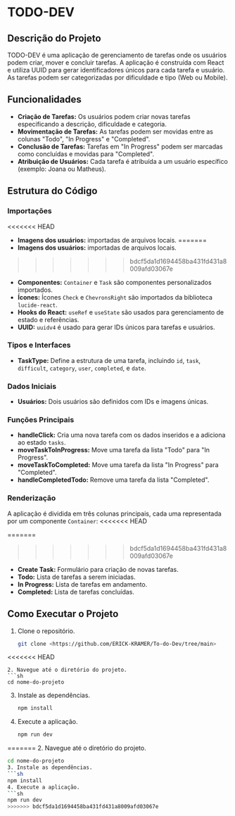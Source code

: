 # TODO-DEV

## Descrição do Projeto

TODO-DEV é uma aplicação de gerenciamento de tarefas onde os usuários podem criar, mover e concluir tarefas. A aplicação é construída com React e utiliza UUID para gerar identificadores únicos para cada tarefa e usuário. As tarefas podem ser categorizadas por dificuldade e tipo (Web ou Mobile).

## Funcionalidades

- **Criação de Tarefas:** Os usuários podem criar novas tarefas especificando a descrição, dificuldade e categoria.
- **Movimentação de Tarefas:** As tarefas podem ser movidas entre as colunas "Todo", "In Progress" e "Completed".
- **Conclusão de Tarefas:** Tarefas em "In Progress" podem ser marcadas como concluídas e movidas para "Completed".
- **Atribuição de Usuários:** Cada tarefa é atribuída a um usuário específico (exemplo: Joana ou Matheus).

## Estrutura do Código

### Importações

<<<<<<< HEAD
- **Imagens dos usuários:** importadas de arquivos locais.
=======
- **Imagens dos usuários:**  importadas de arquivos locais.
>>>>>>> bdcf5da1d1694458ba431fd431a8009afd03067e
- **Componentes:** `Container` e `Task` são componentes personalizados importados.
- **Ícones:** Ícones `Check` e `ChevronsRight` são importados da biblioteca `lucide-react`.
- **Hooks do React:** `useRef` e `useState` são usados para gerenciamento de estado e referências.
- **UUID:** `uuidv4` é usado para gerar IDs únicos para tarefas e usuários.

### Tipos e Interfaces

- **TaskType:** Define a estrutura de uma tarefa, incluindo `id`, `task`, `difficult`, `category`, `user`, `completed`, e `date`.

### Dados Iniciais

- **Usuários:** Dois usuários são definidos com IDs e imagens únicas.

### Funções Principais

- **handleClick:** Cria uma nova tarefa com os dados inseridos e a adiciona ao estado `tasks`.
- **moveTaskToInProgress:** Move uma tarefa da lista "Todo" para "In Progress".
- **moveTaskToCompleted:** Move uma tarefa da lista "In Progress" para "Completed".
- **handleCompletedTodo:** Remove uma tarefa da lista "Completed".

### Renderização

A aplicação é dividida em três colunas principais, cada uma representada por um componente `Container`:
<<<<<<< HEAD

=======
>>>>>>> bdcf5da1d1694458ba431fd431a8009afd03067e
- **Create Task:** Formulário para criação de novas tarefas.
- **Todo:** Lista de tarefas a serem iniciadas.
- **In Progress:** Lista de tarefas em andamento.
- **Completed:** Lista de tarefas concluídas.

## Como Executar o Projeto

1. Clone o repositório.
   ```sh
   git clone <https://github.com/ERICK-KRAMER/To-do-Dev/tree/main>
<<<<<<< HEAD
   ```
2. Navegue até o diretório do projeto.
   ```sh
   cd nome-do-projeto
   ```
3. Instale as dependências.
   ```sh
   npm install
   ```
4. Execute a aplicação.
   ```sh
   npm run dev
   ```
=======
2. Navegue até o diretório do projeto.
   ```sh
   cd nome-do-projeto
3. Instale as dependências.
   ```sh
   npm install
4. Execute a aplicação.
   ```sh
   npm run dev 
>>>>>>> bdcf5da1d1694458ba431fd431a8009afd03067e
